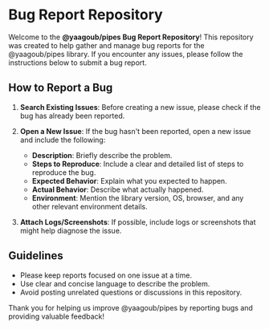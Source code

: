 # Bug Report Repository

Welcome to the **@yaagoub/pipes Bug Report Repository**! This repository was created to help gather and manage bug reports for the @yaagoub/pipes library. If you encounter any issues, please follow the instructions below to submit a bug report.

## How to Report a Bug

1. **Search Existing Issues**: Before creating a new issue, please check if the bug has already been reported.

2. **Open a New Issue**: If the bug hasn't been reported, open a new issue and include the following:
   - **Description**: Briefly describe the problem.
   - **Steps to Reproduce**: Include a clear and detailed list of steps to reproduce the bug.
   - **Expected Behavior**: Explain what you expected to happen.
   - **Actual Behavior**: Describe what actually happened.
   - **Environment**: Mention the library version, OS, browser, and any other relevant environment details.
   
3. **Attach Logs/Screenshots**: If possible, include logs or screenshots that might help diagnose the issue.

## Guidelines

- Please keep reports focused on one issue at a time.
- Use clear and concise language to describe the problem.
- Avoid posting unrelated questions or discussions in this repository.

Thank you for helping us improve @yaagoub/pipes by reporting bugs and providing valuable feedback!
